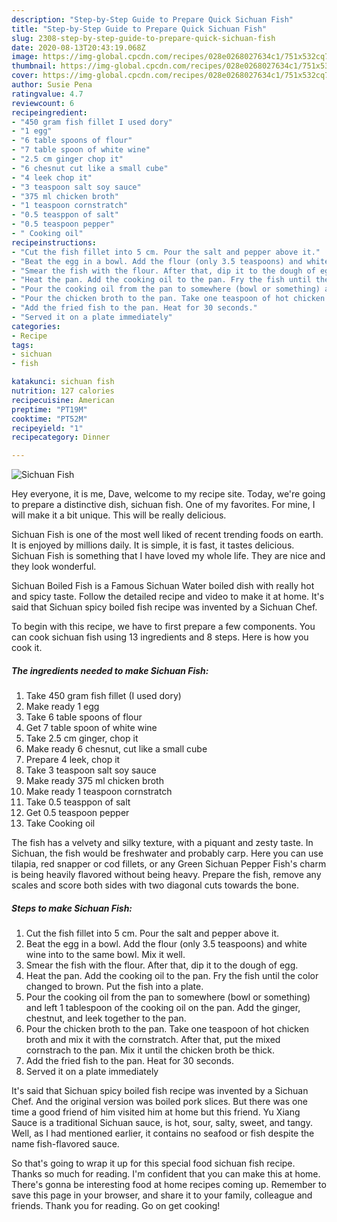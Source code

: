 ```yaml
---
description: "Step-by-Step Guide to Prepare Quick Sichuan Fish"
title: "Step-by-Step Guide to Prepare Quick Sichuan Fish"
slug: 2308-step-by-step-guide-to-prepare-quick-sichuan-fish
date: 2020-08-13T20:43:19.068Z
image: https://img-global.cpcdn.com/recipes/028e0268027634c1/751x532cq70/sichuan-fish-recipe-main-photo.jpg
thumbnail: https://img-global.cpcdn.com/recipes/028e0268027634c1/751x532cq70/sichuan-fish-recipe-main-photo.jpg
cover: https://img-global.cpcdn.com/recipes/028e0268027634c1/751x532cq70/sichuan-fish-recipe-main-photo.jpg
author: Susie Pena
ratingvalue: 4.7
reviewcount: 6
recipeingredient:
- "450 gram fish fillet I used dory"
- "1 egg"
- "6 table spoons of flour"
- "7 table spoon of white wine"
- "2.5 cm ginger chop it"
- "6 chesnut cut like a small cube"
- "4 leek chop it"
- "3 teaspoon salt soy sauce"
- "375 ml chicken broth"
- "1 teaspoon cornstratch"
- "0.5 teasppon of salt"
- "0.5 teaspoon pepper"
- " Cooking oil"
recipeinstructions:
- "Cut the fish fillet into 5 cm. Pour the salt and pepper above it."
- "Beat the egg in a bowl. Add the flour (only 3.5 teaspoons) and white wine into to the same bowl. Mix it well."
- "Smear the fish with the flour. After that, dip it to the dough of egg."
- "Heat the pan. Add the cooking oil to the pan. Fry the fish until the color changed to brown. Put the fish into a plate."
- "Pour the cooking oil from the pan to somewhere (bowl or something) and left 1 tablespoon of the cooking oil on the pan. Add the ginger, chestnut, and leek together to the pan."
- "Pour the chicken broth to the pan. Take one teaspoon of hot chicken broth and mix it with the cornstratch. After that, put the mixed cornstrach to the pan. Mix it until the chicken broth be thick."
- "Add the fried fish to the pan. Heat for 30 seconds."
- "Served it on a plate immediately"
categories:
- Recipe
tags:
- sichuan
- fish

katakunci: sichuan fish 
nutrition: 127 calories
recipecuisine: American
preptime: "PT19M"
cooktime: "PT52M"
recipeyield: "1"
recipecategory: Dinner

---
```



![Sichuan Fish](https://img-global.cpcdn.com/recipes/028e0268027634c1/751x532cq70/sichuan-fish-recipe-main-photo.jpg)

Hey everyone, it is me, Dave, welcome to my recipe site. Today, we're going to prepare a distinctive dish, sichuan fish. One of my favorites. For mine, I will make it a bit unique. This will be really delicious.

Sichuan Fish is one of the most well liked of recent trending foods on earth. It is enjoyed by millions daily. It is simple, it is fast, it tastes delicious. Sichuan Fish is something that I have loved my whole life. They are nice and they look wonderful.

Sichuan Boiled Fish is a Famous Sichuan Water boiled dish with really hot and spicy taste. Follow the detailed recipe and video to make it at home. It&#39;s said that Sichuan spicy boiled fish recipe was invented by a Sichuan Chef.


To begin with this recipe, we have to first prepare a few components. You can cook sichuan fish using 13 ingredients and 8 steps. Here is how you cook it.

<!--inarticleads1-->

##### The ingredients needed to make Sichuan Fish:

1. Take 450 gram fish fillet (I used dory)
1. Make ready 1 egg
1. Take 6 table spoons of flour
1. Get 7 table spoon of white wine
1. Take 2.5 cm ginger, chop it
1. Make ready 6 chesnut, cut like a small cube
1. Prepare 4 leek, chop it
1. Take 3 teaspoon salt soy sauce
1. Make ready 375 ml chicken broth
1. Make ready 1 teaspoon cornstratch
1. Take 0.5 teasppon of salt
1. Get 0.5 teaspoon pepper
1. Take  Cooking oil


The fish has a velvety and silky texture, with a piquant and zesty taste. In Sichuan, the fish would be freshwater and probably carp. Here you can use tilapia, red snapper or cod fillets, or any Green Sichuan Pepper Fish&#39;s charm is being heavily flavored without being heavy. Prepare the fish, remove any scales and score both sides with two diagonal cuts towards the bone. 

<!--inarticleads2-->

##### Steps to make Sichuan Fish:

1. Cut the fish fillet into 5 cm. Pour the salt and pepper above it.
1. Beat the egg in a bowl. Add the flour (only 3.5 teaspoons) and white wine into to the same bowl. Mix it well.
1. Smear the fish with the flour. After that, dip it to the dough of egg.
1. Heat the pan. Add the cooking oil to the pan. Fry the fish until the color changed to brown. Put the fish into a plate.
1. Pour the cooking oil from the pan to somewhere (bowl or something) and left 1 tablespoon of the cooking oil on the pan. Add the ginger, chestnut, and leek together to the pan.
1. Pour the chicken broth to the pan. Take one teaspoon of hot chicken broth and mix it with the cornstratch. After that, put the mixed cornstrach to the pan. Mix it until the chicken broth be thick.
1. Add the fried fish to the pan. Heat for 30 seconds.
1. Served it on a plate immediately


It&#39;s said that Sichuan spicy boiled fish recipe was invented by a Sichuan Chef. And the original version was boiled pork slices. But there was one time a good friend of him visited him at home but this friend. Yu Xiang Sauce is a traditional Sichuan sauce, is hot, sour, salty, sweet, and tangy. Well, as I had mentioned earlier, it contains no seafood or fish despite the name fish-flavored sauce. 

So that's going to wrap it up for this special food sichuan fish recipe. Thanks so much for reading. I'm confident that you can make this at home. There's gonna be interesting food at home recipes coming up. Remember to save this page in your browser, and share it to your family, colleague and friends. Thank you for reading. Go on get cooking!
